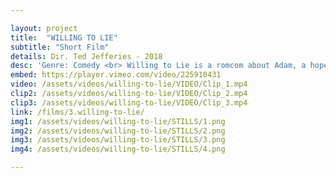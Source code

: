 ```yaml
---

layout: project
title:  "WILLING TO LIE"
subtitle: "Short Film"
details: Dir. Ted Jefferies - 2018 
desc: 'Genre: Comedy <br> Willing to Lie is a romcom about Adam, a hopeless romantic who matches with Lucy, the girl of his dreams. She makes him lie about how they met, only to use that fake story to frame him for a crime.'
embed: https://player.vimeo.com/video/225910431
video: /assets/videos/willing-to-lie/VIDEO/Clip_1.mp4
clip2: /assets/videos/willing-to-lie/VIDEO/Clip_2.mp4
clip3: /assets/videos/willing-to-lie/VIDEO/Clip_3.mp4
link: /films/3.willing-to-lie/
img1: /assets/videos/willing-to-lie/STILLS/1.png
img2: /assets/videos/willing-to-lie/STILLS/2.png
img3: /assets/videos/willing-to-lie/STILLS/3.png
img4: /assets/videos/willing-to-lie/STILLS/4.png

---
```

